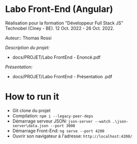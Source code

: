 # Labo Front-End (Angular)
Réalisation pour la formation "Développeur Full Stack JS"<br>
Technobel (Ciney - BE).
12 Oct. 2022 - 26 Oct. 2022.

*Auteur:*: Thomas Rossi

*Description du projet:*
- docs/PROJET/Labo FrontEnd - Enoncé.pdf

*Présentation:*
- docs/PROJET/Labo FrontEnd - Présentation .pdf


# How to run it
- Git clone du projet
- Compilation: 
    `npm i --legacy-peer-deps`
- Démarrage serveur JSON: 
    `json-server --watch .\json-server\data.json --port 3000`
- Démarrage Front-End: 
    `ng serve --port 4200`
- Ouvrir son navigateur à l'adresse: 
    `http://localhost:4200/`
